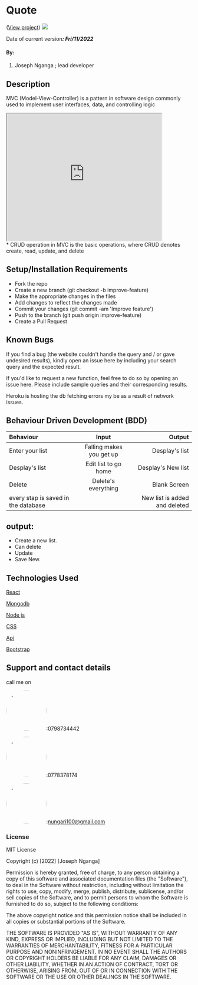 # Quote


 
(<a href="https://fattym.github.io/CRUD-OPERATIONS/">View project</a>)
<img src="./frontend/img/sc.png"  >

 Date of current version<strong>*: Fri/11/2022*</strong>
#### By:
1. Joseph Nganga ; lead developer
## Description
MVC (Model-View-Controller) is a pattern in software design commonly used to implement user interfaces, data, and controlling logic
<div>
 <div>
          <iframe width="420" height="345" src="https://www.youtube.com/embed/HuXBuXf52vA?controls=0">
          </iframe></div>
* CRUD operation in MVC is the basic operations, where CRUD denotes create, read, update, and delete


## Setup/Installation Requirements
* Fork the repo
* Create a new branch (git checkout -b improve-feature)
* Make the appropriate changes in the files
* Add changes to reflect the changes made
* Commit your changes (git commit -am 'Improve feature')
* Push to the branch (git push origin improve-feature)
* Create a Pull Request

## Known Bugs
If you find a bug (the website couldn't handle the query and / or gave undesired results), kindly open an issue here by including your search query and the expected result.

If you'd like to request a new function, feel free to do so by opening an issue here. Please include sample queries and their corresponding results.

Heroku is hosting the db fetching errors my be as a result of network issues.
## Behaviour Driven Development (BDD)

| Behaviour      | Input        | Output       |
| :------------- | :----------: | -----------: |
|  Enter your list  |   Falling makes you get up | Desplay's list   |
| Desplay's list | Edit list to  go home|   Desplay's New list  |
| Delete | Delete's everything | Blank Screen     |
| every stap is saved in the database|     |New list is added and deleted|
## output:
* Create a new list.
* Can delete
* Update
* Save New.
## Technologies Used
<a href="https://www.w3schools.com/">React</a>

<a href="https://www.w3schools.com/">Mongodb</a> 

<a href="https://www.w3schools.com/">Node js</a> 

<a href="https://css-tricks.com/">CSS</a>

<a href="https://getbootstrap.com/">Api</a>

<a href="https://getbootstrap.com/">Bootstrap</a>



## Support and contact details
call me on

<img src="https://bit.ly/2H4L6UZ" width="109" style="border-radius:50%;">:0798734442

<img src="https://bit.ly/383xk0Z" width="109" style="border-radius:50%;">:0778378174
 
 <img src="https://bit.ly/2Smueyp" width="109" style="border-radius:50%;">:nungari100@gmail.com
### License
MIT License

Copyright (c) [2022] [Joseph Nganga]

Permission is hereby granted, free of charge, to any person obtaining a copy
of this software and associated documentation files (the "Software"), to deal
in the Software without restriction, including without limitation the rights
to use, copy, modify, merge, publish, distribute, sublicense, and/or sell
copies of the Software, and to permit persons to whom the Software is
furnished to do so, subject to the following conditions:

The above copyright notice and this permission notice shall be included in all
copies or substantial portions of the Software.

THE SOFTWARE IS PROVIDED "AS IS", WITHOUT WARRANTY OF ANY KIND, EXPRESS OR
IMPLIED, INCLUDING BUT NOT LIMITED TO THE WARRANTIES OF MERCHANTABILITY,
FITNESS FOR A PARTICULAR PURPOSE AND NONINFRINGEMENT. IN NO EVENT SHALL THE
AUTHORS OR COPYRIGHT HOLDERS BE LIABLE FOR ANY CLAIM, DAMAGES OR OTHER
LIABILITY, WHETHER IN AN ACTION OF CONTRACT, TORT OR OTHERWISE, ARISING FROM,
OUT OF OR IN CONNECTION WITH THE SOFTWARE OR THE USE OR OTHER DEALINGS IN THE
SOFTWARE.
